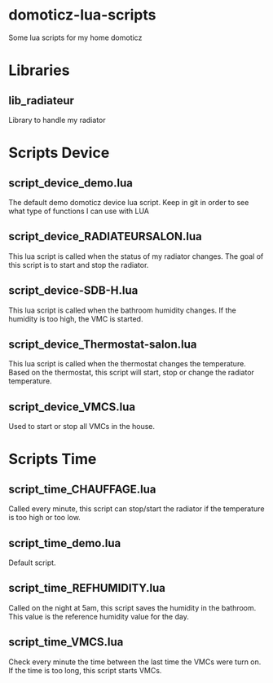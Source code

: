 # domoticz-lua-scripts
Some lua scripts for my home domoticz

# Libraries
## lib_radiateur
Library to handle my radiator

# Scripts Device
## script_device_demo.lua
The default demo domoticz device lua script. Keep in git in order to see what type of functions I can use with LUA
## script_device_RADIATEURSALON.lua
This lua script is called when the status of my radiator changes.
The goal of this script is to start and stop the radiator.
## script_device-SDB-H.lua
This lua script is called when the bathroom humidity changes. If the humidity
is too high, the VMC is started.
## script_device_Thermostat-salon.lua
This lua script is called when the thermostat changes the temperature. Based on the thermostat, this script
will start, stop or change the radiator temperature.
## script_device_VMCS.lua
Used to start or stop all VMCs in the house.

# Scripts Time
## script_time_CHAUFFAGE.lua
Called every minute, this script can stop/start the radiator if the temperature is too high or too low.
## script_time_demo.lua
Default script. 
## script_time_REFHUMIDITY.lua
Called on the night at 5am, this script saves the humidity in the bathroom. This value is the reference humidity value for the day.
## script_time_VMCS.lua
Check every minute the time between the last time the VMCs were turn on. If the time is too long, this script starts VMCs.